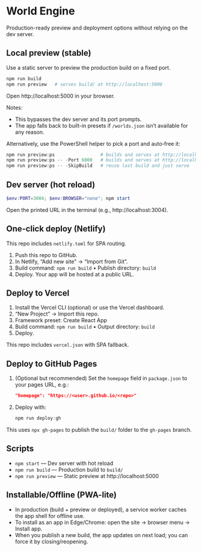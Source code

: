 # World Engine

Production-ready preview and deployment options without relying on the dev server.

## Local preview (stable)

Use a static server to preview the production build on a fixed port.

```powershell
npm run build
npm run preview   # serves build/ at http://localhost:5000
```

Open http://localhost:5000 in your browser.

Notes:
- This bypasses the dev server and its port prompts.
- The app falls back to built-in presets if `/worlds.json` isn’t available for any reason.

Alternatively, use the PowerShell helper to pick a port and auto‑free it:

```powershell
npm run preview:ps                 # builds and serves at http://localhost:5500
npm run preview:ps -- -Port 6000   # builds and serves at http://localhost:6000
npm run preview:ps -- -SkipBuild   # reuse last build and just serve
```

## Dev server (hot reload)

```powershell
$env:PORT=3004; $env:BROWSER="none"; npm start
```

Open the printed URL in the terminal (e.g., http://localhost:3004).

## One-click deploy (Netlify)

This repo includes `netlify.toml` for SPA routing.

1. Push this repo to GitHub.
2. In Netlify, “Add new site” → “Import from Git”.
3. Build command: `npm run build`  •  Publish directory: `build`
4. Deploy. Your app will be hosted at a public URL.

## Deploy to Vercel

1. Install the Vercel CLI (optional) or use the Vercel dashboard.
2. “New Project” → Import this repo.
3. Framework preset: Create React App
4. Build command: `npm run build` • Output directory: `build`
5. Deploy.

This repo includes `vercel.json` with SPA fallback.

## Deploy to GitHub Pages

1. (Optional but recommended) Set the `homepage` field in `package.json` to your pages URL, e.g.:

	```json
	"homepage": "https://<user>.github.io/<repo>"
	```

2. Deploy with:

	```powershell
	npm run deploy:gh
	```

This uses `npx gh-pages` to publish the `build/` folder to the `gh-pages` branch.

## Scripts

- `npm start` — Dev server with hot reload
- `npm run build` — Production build to `build/`
- `npm run preview` — Static preview at http://localhost:5000

## Installable/Offline (PWA-lite)

- In production (build + preview or deployed), a service worker caches the app shell for offline use.
- To install as an app in Edge/Chrome: open the site → browser menu → Install app.
- When you publish a new build, the app updates on next load; you can force it by closing/reopening.

